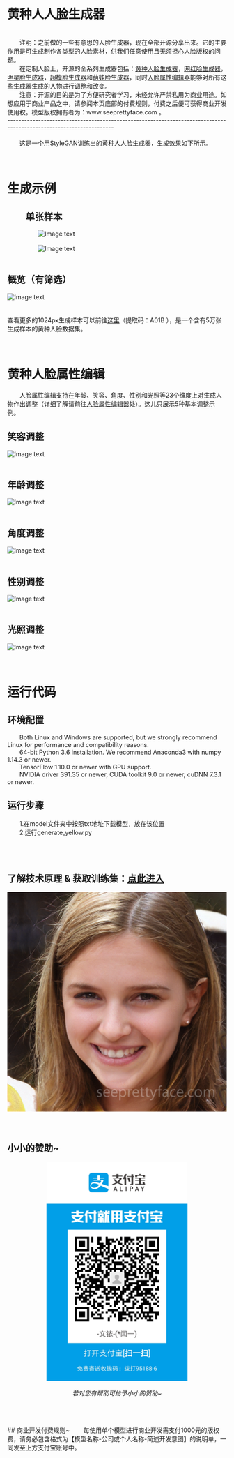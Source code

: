 # 黄种人人脸生成器
<br />
&emsp;&emsp;注明：之前做的一些有意思的人脸生成器，现在全部开源分享出来。它的主要作用是可生成制作各类型的人脸素材，供我们任意使用且无须担心人脸版权的问题。<br />
&emsp;&emsp;在定制人脸上，开源的全系列生成器包括：<a href='https://github.com/a312863063/seeprettyface-generator-yellow'>黄种人脸生成器</a>，<a href='https://github.com/a312863063/seeprettyface-generator-wanghong'>网红脸生成器</a>，<a href='https://github.com/a312863063/seeprettyface-generator-star'>明星脸生成器</a>，<a href='https://github.com/a312863063/seeprettyface-generator-model'>超模脸生成器</a>和<a href='https://github.com/a312863063/seeprettyface-generator-babies'>萌娃脸生成器</a>，同时<a href='https://github.com/a312863063/seeprettyface-face_editor'>人脸属性编辑器</a>能够对所有这些生成器生成的人物进行调整和改变。<br />
&emsp;&emsp;注意：开源的目的是为了方便研究者学习，未经允许严禁私用为商业用途。如想应用于商业产品之中，请参阅本页底部的付费规则，付费之后便可获得商业开发使用权。模型版权拥有者为：www.seeprettyface.com 。<br />
--------------------------------------------------------------------------------------------------------------------<br /><br />
&emsp;&emsp;这是一个用StyleGAN训练出的黄种人人脸生成器，生成效果如下所示。<br /><br /><br />

# 生成示例

## &emsp;&emsp;单张样本
&emsp;&emsp;&emsp;&emsp;&emsp;![Image text](https://github.com/a312863063/seeprettyface-generator-yellow/blob/master/examples/example1.png)<br/><br/>
&emsp;&emsp;&emsp;&emsp;&emsp;![Image text](https://github.com/a312863063/seeprettyface-generator-yellow/blob/master/examples/example2.png)<br/><br/>

## 概览（有筛选）
![Image text](https://github.com/a312863063/seeprettyface-generator-yellow/blob/master/examples/64_examples.jpg)
<br /><br /><br />
查看更多的1024px生成样本可以前往[这里](https://pan.baidu.com/s/1X2RTqKKhG5mXx0d4HzfZLg)（提取码：A01B
），是一个含有5万张生成样本的黄种人脸数据集。<br /><br /><br />

# 黄种人脸属性编辑
&emsp;&emsp;人脸属性编辑支持在年龄、笑容、角度、性别和光照等23个维度上对生成人物作出调整（详细了解请前往[人脸属性编辑器](https://github.com/a312863063/seeprettyface-face_editor)处）。这儿只展示5种基本调整示例。
## 笑容调整
![Image text](https://github.com/a312863063/seeprettyface-face_editor/blob/master/examples/smile.jpg)
<br/><br/>
## 年龄调整
![Image text](https://github.com/a312863063/seeprettyface-face_editor/blob/master/examples/age.jpg)
<br/><br/>
## 角度调整
![Image text](https://github.com/a312863063/seeprettyface-face_editor/blob/master/examples/angle_horizontal.jpg)
<br/><br/>
## 性别调整
![Image text](https://github.com/a312863063/seeprettyface-face_editor/blob/master/examples/gender.jpg)
<br/><br/>
## 光照调整
![Image text](https://github.com/a312863063/seeprettyface-face_editor/blob/master/examples/exposure.jpg)
<br/><br/><br />

# 运行代码
## 环境配置
&emsp;&emsp;Both Linux and Windows are supported, but we strongly recommend Linux for performance and compatibility reasons.<br/>
&emsp;&emsp;64-bit Python 3.6 installation. We recommend Anaconda3 with numpy 1.14.3 or newer.<br/>
&emsp;&emsp;TensorFlow 1.10.0 or newer with GPU support.<br/>
&emsp;&emsp;NVIDIA driver 391.35 or newer, CUDA toolkit 9.0 or newer, cuDNN 7.3.1 or newer.<br/>

## 运行步骤
&emsp;&emsp;1.在model文件夹中按照txt地址下载模型，放在该位置<br/>
&emsp;&emsp;2.运行generate_yellow.py<br/>
<br /><br /><br />
## 了解技术原理 & 获取训练集：[点此进入](http://www.seeprettyface.com/)
![Image text](https://github.com/a312863063/seeprettyface/blob/master/EP001-01.png)<br/><br/><br/>

## 小小的赞助~
<p align="center">
	<img src="https://github.com/a312863063/seeprettyface/blob/master/sponsor.jpg" alt="Sample"  width="324" height="504">
	<p align="center">
		<em>若对您有帮助可给予小小的赞助~</em>
	</p>
</p>
<br/><br/><br/>
## 商业开发付费规则~
&emsp;&emsp;每使用单个模型进行商业开发需支付1000元的版权费，请务必包含格式为【模型名称-公司或个人名称-简述开发意图】的说明单，一同发至上方支付宝账号中。

